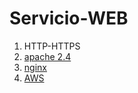 # Servicio-WEB
1. HTTP-HTTPS
1. [apache 2.4](https://profesorjavi.github.io/curso_apache24/)
1. [nginx](./nginx/readme.md)
1. [AWS](./aws/readme.md)

